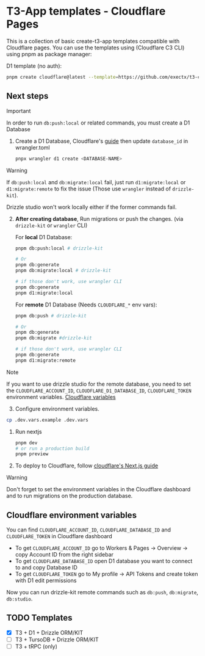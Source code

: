 # T3-App templates - Cloudflare Pages

This is a collection of basic create-t3-app templates compatible with Cloudflare pages.
You can use the templates using (Cloudflare C3 CLI) using pnpm as package manager:

D1 template (no auth):
```sh
pnpm create cloudflare@latest --template=https://github.com/exectx/t3-cloudflare/templates/d1
```

## Next steps

> [!IMPORTANT]
> In order to run `db:push:local` or related commands, you must create a D1 Database

1. Create a D1 Database, Cloudflare's [guide](https://developers.cloudflare.com/d1/get-started/#3-create-a-database) then update `database_id` in wrangler.toml

   ```sh
   pnpx wrangler d1 create <DATABASE-NAME>
   ```

> [!WARNING]
> If `db:push:local` and `db:migrate:local` fail, just run `d1:migrate:local` or `d1:migrate:remote` to fix the issue (Those use `wrangler` instead of `drizzle-kit`).
>
> Drizzle studio won't work locally either if the former commands fail.

2. **After creating database**, Run migrations or push the changes. (via `drizzle-kit` or `wrangler` CLI)

   For **local** D1 Database:

   ```sh
   pnpm db:push:local # drizzle-kit
   ```

   ```sh
   # Or
   pnpm db:generate
   pnpm db:migrate:local # drizzle-kit
   ```

   ```sh
   # if those don't work, use wrangler CLI
   pnpm db:generate
   pnpm d1:migrate:local
   ```

   For **remote** D1 Database (Needs `CLOUDFLARE_*` env vars):

   ```sh
   pnpm db:push # drizzle-kit
   ```

   ```sh
   # Or
   pnpm db:generate
   pnpm db:migrate #drizzle-kit
   ```

   ```sh
   # if those don't work, use wrangler CLI
   pnpm db:generate
   pnpm d1:migrate:remote
   ```

> [!NOTE]
> If you want to use drizzle studio for the remote database, you need to set the `CLOUDFLARE_ACCOUNT_ID`, `CLOUDFLARE_D1_DATABASE_ID`, `CLOUDFLARE_TOKEN` environment variables. [Cloudflare variables](#cloudflare-environment-variables)

3. Configure environment variables.

```sh
cp .dev.vars.example .dev.vars
```

1. Run nextjs

   ```sh
   pnpm dev
   # or run a production build
   pnpm preview
   ```

1. To deploy to Cloudflare, follow [cloudflare's Next.js guide](https://developers.cloudflare.com/pages/framework-guides/nextjs/deploy-a-nextjs-site/#connect-your-application-to-the-github-repository-via-the-cloudflare-dashboard)

> [!WARNING]
> Don't forget to set the environment variables in the Cloudflare dashboard and to run migrations on the production database.

## Cloudflare environment variables

You can find `CLOUDFLARE_ACCOUNT_ID`, `CLOUDFLARE_DATABASE_ID` and `CLOUDFLARE_TOKEN` in Cloudflare dashboard

- To get `CLOUDFLARE_ACCOUNT_ID` go to Workers & Pages -> Overview -> copy Account ID from the right sidebar
- To get `CLOUDFLARE_DATABASE_ID` open D1 database you want to connect to and copy Database ID
- To get `CLOUDFLARE_TOKEN` go to My profile -> API Tokens and create token with D1 edit permissions

Now you can run drizzle-kit remote commands such as `db:push`, `db:migrate`, `db:studio`.

## TODO Templates

- [x] T3 + D1 + Drizzle ORM/KIT
- [ ] T3 + TursoDB + Drizzle ORM/KIT
- [ ] T3 + tRPC (only)
